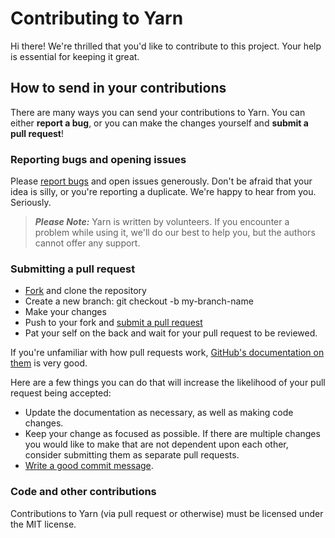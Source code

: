 # Contributing to Yarn

Hi there! We're thrilled that you'd like to contribute to this project. Your help is essential for keeping it great.

## How to send in your contributions

There are many ways you can send your contributions to Yarn. You can either **report a bug**, or you can make the changes yourself and **submit a pull request**!

### Reporting bugs and opening issues

Please [report bugs](https://github.com/blurymind/YarnClassic/issues) and open issues generously. Don't be afraid that your idea is silly, or you're reporting a duplicate. We're happy to hear from you. Seriously.

> ***Please Note:*** Yarn is written by volunteers. If you encounter a problem while using it, we'll do our best to help you, but the authors cannot offer any support.

### Submitting a pull request

* [Fork](https://github.com/blurymind/YarnClassic/fork) and clone the repository
* Create a new branch: git checkout -b my-branch-name
* Make your changes
* Push to your fork and [submit a pull request](https://github.com/blurymind/YarnClassic/compare)
* Pat your self on the back and wait for your pull request to be reviewed.

If you're unfamiliar with how pull requests work, [GitHub's documentation on them](https://help.github.com/articles/using-pull-requests/) is very good.

Here are a few things you can do that will increase the likelihood of your pull request being accepted:

* Update the documentation as necessary, as well as making code changes.
* Keep your change as focused as possible. If there are multiple changes you would like to make that are not dependent upon each other, consider submitting them as separate pull requests.
* [Write a good commit message](http://tbaggery.com/2008/04/19/a-note-about-git-commit-messages.html).

### Code and other contributions

Contributions to Yarn (via pull request or otherwise) must be licensed under the MIT license.
